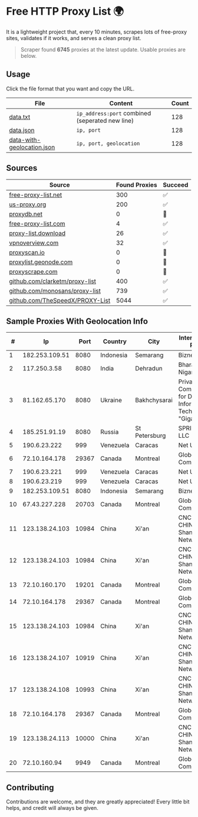 
# Free HTTP Proxy List 🌍

It is a lightweight project that, every 10 minutes, scrapes lots of free-proxy sites, validates if it works, and serves a clean proxy list.


> Scraper found **6745** proxies at the latest update. Usable proxies are below.

## Usage

Click the file format that you want and copy the URL.


|File|Content|Count|
|----|-------|-----|
|[data.txt](https://raw.githubusercontent.com/themiralay/Proxy-List-World/master/data.txt)|`ip_address:port` combined (seperated new line)|128|
|[data.json](https://raw.githubusercontent.com/themiralay/Proxy-List-World/master/data.json)|`ip, port`|128|
|[data-with-geolocation.json](https://raw.githubusercontent.com/themiralay/Proxy-List-World/master/data-with-geolocation.json)|`ip, port, geolocation`|128|

## Sources

|Source|Found Proxies|Succeed|
|------|-------------|-------|
|[free-proxy-list.net](https://free-proxy-list.net)|300|✅|
|[us-proxy.org](https://www.us-proxy.org)|200|✅|
|[proxydb.net](http://proxydb.net)|0|🚫|
|[free-proxy-list.com](https://free-proxy-list.com/?page=&port=&type%5B%5D=http&type%5B%5D=https&up_time=0&search=Search)|4|✅|
|[proxy-list.download](https://www.proxy-list.download/HTTP)|26|✅|
|[vpnoverview.com](https://vpnoverview.com/privacy/anonymous-browsing/free-proxy-servers)|32|✅|
|[proxyscan.io](https://www.proxyscan.io)|0|🚫|
|[proxylist.geonode.com](https://proxylist.geonode.com/api/proxy-list?limit=300&page=1&sort_by=lastChecked&sort_type=desc&protocols=http,https)|0|🚫|
|[proxyscrape.com](https://api.proxyscrape.com/v2/?request=displayproxies&protocol=http&timeout=10000&country=all&ssl=all&anonymity=all)|0|🚫|
|[github.com/clarketm/proxy-list](https://raw.githubusercontent.com/clarketm/proxy-list/master/proxy-list-raw.txt)|400|✅|
|[github.com/monosans/proxy-list](https://raw.githubusercontent.com/monosans/proxy-list/main/proxies/http.txt)|739|✅|
|[github.com/TheSpeedX/PROXY-List](https://raw.githubusercontent.com/TheSpeedX/PROXY-List/master/http.txt)|5044|✅|


## Sample Proxies With Geolocation Info

|#|Ip|Port|Country|City|Internet Service Provider|
|-|--|----|-------|----|-------------------------|
|1|182.253.109.51|8080|Indonesia|Semarang|Biznet Metronet|
|2|117.250.3.58|8080|India|Dehradun|Bharat Sanchar Nigam Ltd|
|3|81.162.65.170|8080|Ukraine|Bakhchysarai|Private Company Center for Development Information Technology "Gigabyte"|
|4|185.251.91.19|8080|Russia|St Petersburg|SPRINTHOST.RU LLC|
|5|190.6.23.222|999|Venezuela|Caracas|Net Uno|
|6|72.10.164.178|29367|Canada|Montreal|GloboTech Communications|
|7|190.6.23.221|999|Venezuela|Caracas|Net Uno|
|8|190.6.23.219|999|Venezuela|Caracas|Net Uno|
|9|182.253.109.51|8080|Indonesia|Semarang|Biznet Metronet|
|10|67.43.227.228|20703|Canada|Montreal|GloboTech Communications|
|11|123.138.24.103|10984|China|Xi'an|CNC Group CHINA169 Shanni Province Network|
|12|123.138.24.103|10984|China|Xi'an|CNC Group CHINA169 Shanni Province Network|
|13|72.10.160.170|19201|Canada|Montreal|GloboTech Communications|
|14|72.10.164.178|29367|Canada|Montreal|GloboTech Communications|
|15|123.138.24.103|10984|China|Xi'an|CNC Group CHINA169 Shanni Province Network|
|16|123.138.24.107|10919|China|Xi'an|CNC Group CHINA169 Shanni Province Network|
|17|123.138.24.108|10993|China|Xi'an|CNC Group CHINA169 Shanni Province Network|
|18|72.10.164.178|29367|Canada|Montreal|GloboTech Communications|
|19|123.138.24.113|10000|China|Xi'an|CNC Group CHINA169 Shanni Province Network|
|20|72.10.160.94|9949|Canada|Montreal|GloboTech Communications|



## Contributing

Contributions are welcome, and they are greatly appreciated! Every
little bit helps, and credit will always be given.

